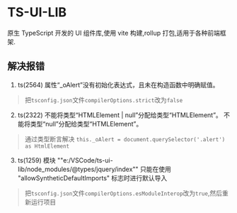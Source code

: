 # TS-UI-LIB

原生 TypeScript 开发的 UI 组件库,使用 vite 构建,rollup 打包,适用于各种前端框架.

## 解决报错

1. ts(2564) 属性“\_oAlert”没有初始化表达式，且未在构造函数中明确赋值。

> 把`tsconfig.json`文件`compilerOptions.strict`改为`false`

2. ts(2322) 不能将类型“HTMLElement | null”分配给类型“HTMLElement”。
   不能将类型“null”分配给类型“HTMLElement”。

> 通过类型断言解决 `this._oAlert = document.querySelector('.alert') as HtmlElement`

3. ts(1259) 模块 ""e:/VSCode/ts-ui-lib/node_modules/@types/jquery/index"" 只能在使用 "allowSyntheticDefaultImports" 标志时进行默认导入

> 把`tsconfig.json`文件`compilerOptions.esModuleInterop`改为`true`,然后重新运行项目
